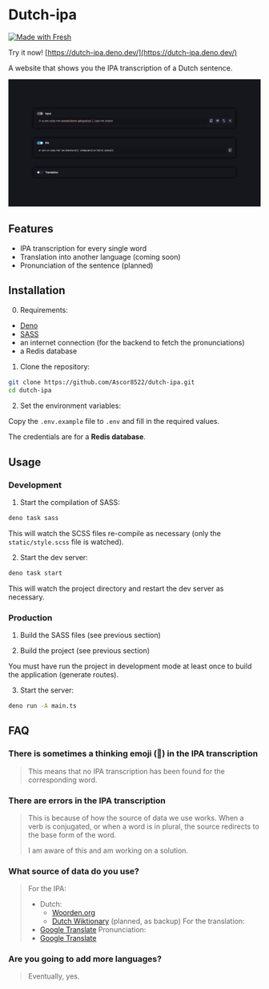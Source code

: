 # Dutch-ipa

[![Made with Fresh](https://fresh.deno.dev/fresh-badge-dark.svg)](https://fresh.deno.dev)

Try it now! [https://dutch-ipa.deno.dev/](https://dutch-ipa.deno.dev/)

A website that shows you the IPA transcription of a Dutch sentence.

![Screenshot - Dutch IPA](./.github/screenshot.png)

## Features

- IPA transcription for every single word
- Translation into another language (coming soon)
- Pronunciation of the sentence (planned)

## Installation

0. Requirements:

- [Deno](https://deno.land/)
- [SASS](https://sass-lang.com/)
- an internet connection (for the backend to fetch the pronunciations)
- a Redis database

1. Clone the repository:

```bash
git clone https://github.com/Ascor8522/dutch-ipa.git
cd dutch-ipa
```

2. Set the environment variables:

Copy the `.env.example` file to `.env` and fill in the required values.

The credentials are for a **Redis database**.

## Usage

### Development

1. Start the compilation of SASS:

```bash
deno task sass
```

This will watch the SCSS files re-compile as necessary (only the `static/style.scss` file is watched).

2. Start the dev server:

```bash
deno task start
```

This will watch the project directory and restart the dev server as necessary.

### Production

1. Build the SASS files (see previous section)

2. Build the project (see previous section)

You must have run the project in development mode at least once to build the application (generate routes).

3. Start the server:

```bash
deno run -A main.ts
```

## FAQ

### There is sometimes a thinking emoji (🤔) in the IPA transcription

> This means that no IPA transcription has been found for the corresponding word.

### There are errors in the IPA transcription

> This is because of how the source of data we use works. When a verb is conjugated, or when a word is in plural, the source redirects to the base form of the word.
>
> I am aware of this and am working on a solution.

### What source of data do you use?

> For the IPA:
> - Dutch:
>	- [Woorden.org](https://www.woorden.org/)
>	- [Dutch Wiktionary](https://nl.wiktionary.org/) (planned, as backup)
> For the translation:
> - [Google Translate](https://translate.google.com/)
> Pronunciation:
> - [Google Translate](https://translate.google.com/)

### Are you going to add more languages?

> Eventually, yes.
